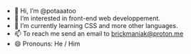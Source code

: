 - 👋 Hi, I’m @potaaatoo
- 👀 I’m interested in front-end web developpement.
- 🌱 I’m currently learning CSS and more other languages.
- 📫 To reach me send an email to brickmaniak@proton.me
- 😄 Pronouns: He / Him
